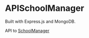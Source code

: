 # APISchoolManager

Built with Express.js and MongoDB.

API to [SchoolManager](https://github.com/aacckinal/SchoolManager)

